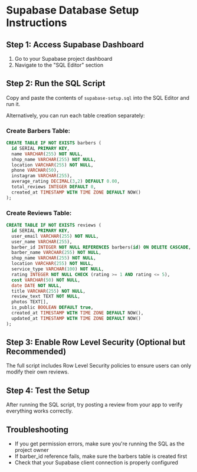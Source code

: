 # Supabase Database Setup Instructions

## Step 1: Access Supabase Dashboard
1. Go to your Supabase project dashboard
2. Navigate to the "SQL Editor" section

## Step 2: Run the SQL Script
Copy and paste the contents of `supabase-setup.sql` into the SQL Editor and run it.

Alternatively, you can run each table creation separately:

### Create Barbers Table:
```sql
CREATE TABLE IF NOT EXISTS barbers (
  id SERIAL PRIMARY KEY,
  name VARCHAR(255) NOT NULL,
  shop_name VARCHAR(255) NOT NULL,
  location VARCHAR(255) NOT NULL,
  phone VARCHAR(50),
  instagram VARCHAR(255),
  average_rating DECIMAL(3,2) DEFAULT 0.00,
  total_reviews INTEGER DEFAULT 0,
  created_at TIMESTAMP WITH TIME ZONE DEFAULT NOW()
);
```

### Create Reviews Table:
```sql
CREATE TABLE IF NOT EXISTS reviews (
  id SERIAL PRIMARY KEY,
  user_email VARCHAR(255) NOT NULL,
  user_name VARCHAR(255),
  barber_id INTEGER NOT NULL REFERENCES barbers(id) ON DELETE CASCADE,
  barber_name VARCHAR(255) NOT NULL,
  shop_name VARCHAR(255) NOT NULL,
  location VARCHAR(255) NOT NULL,
  service_type VARCHAR(100) NOT NULL,
  rating INTEGER NOT NULL CHECK (rating >= 1 AND rating <= 5),
  cost VARCHAR(50) NOT NULL,
  date DATE NOT NULL,
  title VARCHAR(255) NOT NULL,
  review_text TEXT NOT NULL,
  photos TEXT[],
  is_public BOOLEAN DEFAULT true,
  created_at TIMESTAMP WITH TIME ZONE DEFAULT NOW(),
  updated_at TIMESTAMP WITH TIME ZONE DEFAULT NOW()
);
```

## Step 3: Enable Row Level Security (Optional but Recommended)
The full script includes Row Level Security policies to ensure users can only modify their own reviews.

## Step 4: Test the Setup
After running the SQL script, try posting a review from your app to verify everything works correctly.

## Troubleshooting
- If you get permission errors, make sure you're running the SQL as the project owner
- If barber_id reference fails, make sure the barbers table is created first
- Check that your Supabase client connection is properly configured
